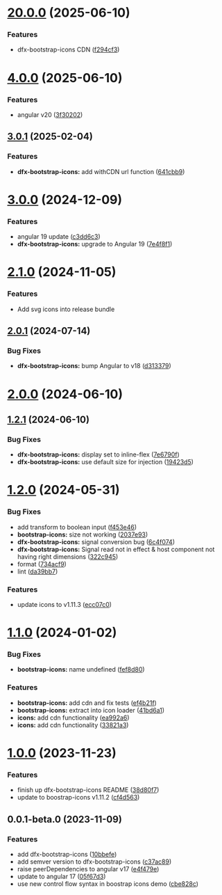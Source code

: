  
# [20.0.0](https://github.com/Dafnik/dfts-common/compare/dfx-bootstrap-icons-19.0.0...dfx-bootstrap-icons-20.0.0) (2025-06-10)


### Features

* dfx-bootstrap-icons CDN ([f294cf3](https://github.com/Dafnik/dfts-common/commit/f294cf3a39d0d898492aae09725d041f155eb240))



# [4.0.0](https://github.com/Dafnik/dfts-common/compare/dfx-bootstrap-icons-3.0.1...dfx-bootstrap-icons-4.0.0) (2025-06-10)


### Features

* angular v20 ([3f30202](https://github.com/Dafnik/dfts-common/commit/3f302022d92a77ca080bdcc0404ba06cceed4cc8))



## [3.0.1](https://github.com/Dafnik/dfts-common/compare/dfx-bootstrap-icons-3.0.0...dfx-bootstrap-icons-3.0.1) (2025-02-04)


### Features

* **dfx-bootstrap-icons:** add withCDN url function ([641cbb9](https://github.com/Dafnik/dfts-common/commit/641cbb960a3b83b7b8853a751c4ab2cf7b92ee6d))



# [3.0.0](https://github.com/Dafnik/dfts-common/compare/dfx-bootstrap-icons-2.1.0...dfx-bootstrap-icons-3.0.0) (2024-12-09)


### Features

* angular 19 update ([c3dd6c3](https://github.com/Dafnik/dfts-common/commit/c3dd6c3ff92ceb701fafae3f65eee559b686f7dc))
* **dfx-bootstrap-icons:** upgrade to Angular 19 ([7e4f8f1](https://github.com/Dafnik/dfts-common/commit/7e4f8f1778b04d1f12a911faaf18d19405b5dfee))



# [2.1.0](https://github.com/Dafnik/dfts-common/compare/dfx-bootstrap-icons-2.0.1...dfx-bootstrap-icons-2.1.0) (2024-11-05)

### Features
* Add svg icons into release bundle


## [2.0.1](https://github.com/Dafnik/dfts-common/compare/dfx-bootstrap-icons-2.0.0...dfx-bootstrap-icons-2.0.1) (2024-07-14)


### Bug Fixes

* **dfx-bootstrap-icons:** bump Angular to v18 ([d313379](https://github.com/Dafnik/dfts-common/commit/d313379a9de037f3b5e10523a88ecb5d454ba6b1))



# [2.0.0](https://github.com/Dafnik/dfts-common/compare/dfx-bootstrap-icons-1.2.1...dfx-bootstrap-icons-2.0.0) (2024-06-10)



## [1.2.1](https://github.com/Dafnik/dfts-common/compare/dfx-bootstrap-icons-1.2.0...dfx-bootstrap-icons-1.2.1) (2024-06-10)


### Bug Fixes

* **dfx-bootstrap-icons:** display set to inline-flex ([7e6790f](https://github.com/Dafnik/dfts-common/commit/7e6790f0fe4f8b3624f4694af1e6ef74068e3e2e))
* **dfx-bootstrap-icons:** use default size for injection ([19423d5](https://github.com/Dafnik/dfts-common/commit/19423d5bf9ea43f2c174c567034a5f6aa4b3f8c6))



# [1.2.0](https://github.com/Dafnik/dfts-common/compare/dfx-bootstrap-icons-1.1.0...dfx-bootstrap-icons-1.2.0) (2024-05-31)


### Bug Fixes

* add transform to boolean input ([f453e46](https://github.com/Dafnik/dfts-common/commit/f453e4602a47d5ce7f1d56116afbf9b764b2aab1))
* **bootstrap-icons:** size not working ([2037e93](https://github.com/Dafnik/dfts-common/commit/2037e93d66c98649c3bb48e5d20b51921e0b7100))
* **dfx-bootstrap-icons:** signal conversion bug ([6c4f074](https://github.com/Dafnik/dfts-common/commit/6c4f074b3f1c23bd6bf04b4fd171e98c8f1c55a2))
* **dfx-bootstrap-icons:** Signal read not in effect & host component not having right dimensions ([322c945](https://github.com/Dafnik/dfts-common/commit/322c94589f8005d8bd07a75cf188407bac4566fb))
* format ([734acf9](https://github.com/Dafnik/dfts-common/commit/734acf97a16ec3be93466c4c3d0a2195000096c7))
* lint ([da39bb7](https://github.com/Dafnik/dfts-common/commit/da39bb712d19f2070436a15e21865e28619aa88e))


### Features

* update icons to v1.11.3 ([ecc07c0](https://github.com/Dafnik/dfts-common/commit/ecc07c04326e5a87b0c40bf5da03f114d8e0b670))



# [1.1.0](https://github.com/Dafnik/dfts-common/compare/dfx-bootstrap-icons-1.0.0...dfx-bootstrap-icons-1.1.0) (2024-01-02)

### Bug Fixes

- **bootstrap-icons:** name undefined ([fef8d80](https://github.com/Dafnik/dfts-common/commit/fef8d80fd4c7513f0876af660aac8da0aa1af2a1))

### Features

- **bootstrap-icons:** add cdn and fix tests ([ef4b21f](https://github.com/Dafnik/dfts-common/commit/ef4b21ff3ba35e1c2bae0a80921e68837ce6fdf5))
- **bootstrap-icons:** extract into icon loader ([41bd6a1](https://github.com/Dafnik/dfts-common/commit/41bd6a1dabd6aa97f0376795ba558906048296d2))
- **icons:** add cdn functionality ([ea992a6](https://github.com/Dafnik/dfts-common/commit/ea992a64e8c4c749f6e6180b7121a11381c0b323))
- **icons:** add cdn functionality ([33821a3](https://github.com/Dafnik/dfts-common/commit/33821a3eb3852be07553df351a18937c0c136fe5))

# [1.0.0](https://github.com/Dafnik/dfts-common/compare/dfx-bootstrap-icons-0.0.1-beta.0...dfx-bootstrap-icons-1.0.0) (2023-11-23)

### Features

- finish up dfx-bootstrap-icons README ([38d80f7](https://github.com/Dafnik/dfts-common/commit/38d80f72b44b217c41f44ff83c92d8e88cf6b4d1))
- update to boostrap-icons v1.11.2 ([cf4d563](https://github.com/Dafnik/dfts-common/commit/cf4d563c3759ac0dfbce42523fe6f2b8e910f5b9))

## 0.0.1-beta.0 (2023-11-09)

### Features

- add dfx-bootstrap-icons ([10bbefe](https://github.com/Dafnik/dfts-common/commit/10bbefed5863521a46c50ac55bb621517e76407a))
- add semver version to dfx-bootstrap-icons ([c37ac89](https://github.com/Dafnik/dfts-common/commit/c37ac89b53622ea281adbdd8bc7a70d23d11e3cb))
- raise peerDependencies to angular v17 ([e4f479e](https://github.com/Dafnik/dfts-common/commit/e4f479e25115e07c3ab9c02178e9ef424daa5c0c))
- update to angular 17 ([05f67d3](https://github.com/Dafnik/dfts-common/commit/05f67d3dd9e2798357c6e429fa3a84b99abed42a))
- use new control flow syntax in boostrap icons demo ([cbe828c](https://github.com/Dafnik/dfts-common/commit/cbe828c5bfcd87b44a1ac3c326bfa367ce5783c0))
